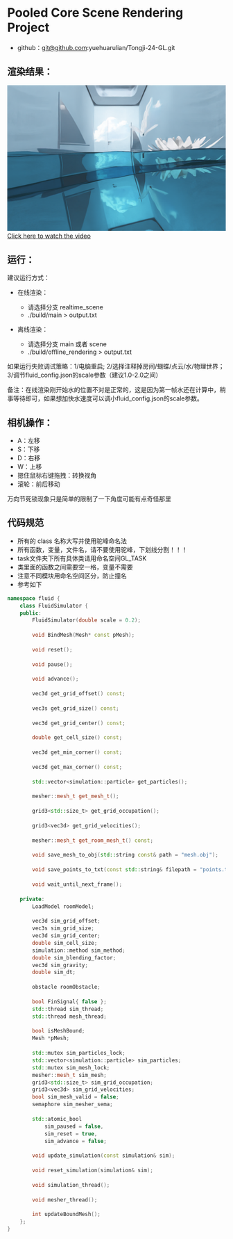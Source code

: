 # Pooled Core Scene Rendering Project

- github：git@github.com:yuehuarulian/Tongji-24-GL.git

## 渲染结果：

![alt text](image.png)
[Click here to watch the video](视频链接)

## 运行：
建议运行方式：

- 在线渲染：
  - 请选择分支 realtime_scene
  - ./build/main > output.txt

- 离线渲染：
  - 请选择分支 main 或者 scene
  - ./build/offline_rendering > output.txt

如果运行失败调试策略：1/电脑重启; 2/选择注释掉房间/蝴蝶/点云/水/物理世界；3/调节fluid_config.json的scale参数（建议1.0-2.0之间）

备注：在线渲染刚开始水的位置不对是正常的，这是因为第一帧水还在计算中，稍事等待即可，如果想加快水速度可以调小fluid_config.json的scale参数。

## 相机操作：

- A：左移
- S：下移
- D：右移
- W：上移
- 摁住鼠标右键拖拽：转换视角
- 滚轮：前后移动

万向节死锁现象只是简单的限制了一下角度可能有点奇怪那里

## 代码规范

- 所有的 class 名称大写并使用驼峰命名法
- 所有函数，变量，文件名，请不要使用驼峰，下划线分割！！！
- task文件夹下所有具体类请用命名空间GL_TASK
- 类里面的函数之间需要空一格，变量不需要
- 注意不同模块用命名空间区分，防止撞名
- 参考如下

```C++
namespace fluid {
    class FluidSimulator {
    public:
        FluidSimulator(double scale = 0.2);

        void BindMesh(Mesh* const pMesh);

        void reset();
    
        void pause();
    
        void advance();

        vec3d get_grid_offset() const;
    
        vec3s get_grid_size() const;
    
        vec3d get_grid_center() const;
    
        double get_cell_size() const;
    
        vec3d get_min_corner() const;
    
        vec3d get_max_corner() const;

        std::vector<simulation::particle> get_particles();
    
        mesher::mesh_t get_mesh_t();
    
        grid3<std::size_t> get_grid_occupation();
    
        grid3<vec3d> get_grid_velocities();
    
        mesher::mesh_t get_room_mesh_t() const;

        void save_mesh_to_obj(std::string const& path = "mesh.obj");
    
        void save_points_to_txt(const std::string& filepath = "points.txt");

        void wait_until_next_frame();

    private:
        LoadModel roomModel;

        vec3d sim_grid_offset;
        vec3s sim_grid_size;
        vec3d sim_grid_center;
        double sim_cell_size;
        simulation::method sim_method;
        double sim_blending_factor;
        vec3d sim_gravity;
        double sim_dt;

        obstacle roomObstacle;

        bool FinSignal{ false };
        std::thread sim_thread;
        std::thread mesh_thread;

        bool isMeshBound;
        Mesh *pMesh;

        std::mutex sim_particles_lock;
        std::vector<simulation::particle> sim_particles;
        std::mutex sim_mesh_lock;
        mesher::mesh_t sim_mesh;
        grid3<std::size_t> sim_grid_occupation;
        grid3<vec3d> sim_grid_velocities;
        bool sim_mesh_valid = false;
        semaphore sim_mesher_sema;

        std::atomic_bool
            sim_paused = false,
            sim_reset = true,
            sim_advance = false;

        void update_simulation(const simulation& sim);
    
        void reset_simulation(simulation& sim);
    
        void simulation_thread();
    
        void mesher_thread();
    
        int updateBoundMesh();
    };
}
```
